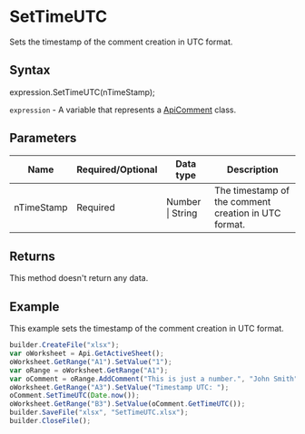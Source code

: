 # SetTimeUTC

Sets the timestamp of the comment creation in UTC format.

## Syntax

expression.SetTimeUTC(nTimeStamp);

`expression` - A variable that represents a [ApiComment](../ApiComment.md) class.

## Parameters

| **Name** | **Required/Optional** | **Data type** | **Description** |
| ------------- | ------------- | ------------- | ------------- |
| nTimeStamp | Required | Number &#124; String | The timestamp of the comment creation in UTC format. |

## Returns

This method doesn't return any data.

## Example

This example sets the timestamp of the comment creation in UTC format.

```javascript
builder.CreateFile("xlsx");
var oWorksheet = Api.GetActiveSheet();
oWorksheet.GetRange("A1").SetValue("1");
var oRange = oWorksheet.GetRange("A1");
var oComment = oRange.AddComment("This is just a number.", "John Smith");
oWorksheet.GetRange("A3").SetValue("Timestamp UTC: ");
oComment.SetTimeUTC(Date.now());
oWorksheet.GetRange("B3").SetValue(oComment.GetTimeUTC());
builder.SaveFile("xlsx", "SetTimeUTC.xlsx");
builder.CloseFile();
```